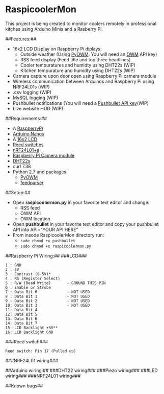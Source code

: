 # RaspicoolerMon

This project is being created to monitor coolers remotely in professional kitches using Arduino Minis and a Rasberry Pi.

##Features:##
- 16x2 LCD Display on Raspberry Pi diplays: 
  - Outside weather (Using [PyOWM](https://github.com/csparpa/pyowm). You will need an [OWM](http://openweathermap.org/api) API key)
  - RSS feed display (Feed title and top three headlines)
  - Cooler tempuratures and humidty using DHT22s (WIP)
  - Kitchen tempurature and humidty using DHT22s (WIP)
- Camera capture upon door open using Raspberry Pi camera module
- Wireless communication between Arduinos and Raspberry Pi using NRF24L01s (WIP)
- .csv logging (WIP)
- MySQL logging (WIP)
- Pushbullet notifications (You will need a [Pushbullet API key](https://www.pushbullet.com/)(WIP)
- Live website HUD (WIP)

##Requirements:##
- A [RaspberryPi](https://www.amazon.ca/Raspberry-Pi-RASP-PI-3-Model-Board/dp/B01CD5VC92/ref=sr_1_2?ie=UTF8&qid=1469435657&sr=8-2&keywords=raspberry+pi+3)
- [Arduino Nanos](https://www.amazon.ca/gp/product/B00761NDHI/ref=oh_aui_detailpage_o04_s00?ie=UTF8&psc=1)
- A [16x2 LCD](https://www.amazon.ca/CARCHET-Character-Display-Module-Blacklight/dp/B00CJ8RXR4/ref=sr_1_1?ie=UTF8&qid=1469435416&sr=8-1&keywords=16x2+lcd) 
- [Reed switches](https://www.amazon.ca/gp/product/B00OK67B4I/ref=oh_aui_detailpage_o07_s00?ie=UTF8&psc=1)
- [nRF24L01+s](https://www.amazon.ca/gp/product/B01C3YNGI8/ref=oh_aui_detailpage_o08_s00?ie=UTF8&psc=1)
- [Raspberry Pi Camera module](https://www.amazon.ca/gp/product/B00FGKYHXA/ref=oh_aui_detailpage_o04_s00?ie=UTF8&psc=1)
- [DHT22s](https://www.amazon.ca/gp/product/B00XDSOZ2K/ref=oh_aui_detailpage_o01_s00?ie=UTF8&psc=1)
- curl 7.38
- Python 2.7 and packages:
  - [PyOWM](https://github.com/csparpa/pyowm)
  - [feedparser](http://www.pythonforbeginners.com/feedparser/using-feedparser-in-python)

##Setup:##
- Open **raspicoolermon.py** in your favorite text editor and change:
  - RSS feed
  - OWM API
  - OWM location
- Open **pushbullet** in your favorite text editor and copy your pushbullet API into API="YOUR API HERE"
- From insode RaspicoolerMon directory run:  
  - `sudo chmod +x pushbullet`
  - `sudo chmod +x raspicoolermon.py`

##Raspberry Pi Wiring:##
###LCD###
```
1 : GND
2 : 5V
3 : Contrast (0-5V)*
4 : RS (Register Select)
5 : R/W (Read Write)       - GROUND THIS PIN
6 : Enable or Strobe
7 : Data Bit 0             - NOT USED
8 : Data Bit 1             - NOT USED
9 : Data Bit 2             - NOT USED
10: Data Bit 3             - NOT USED
11: Data Bit 4
12: Data Bit 5
13: Data Bit 6
14: Data Bit 7
15: LCD Backlight +5V**
16: LCD Backlight GND
```
###Reed switch###
```
Reed switch: Pin 17 (Pulled up)
```
###NRF24L01 wiring###

##Arduino wiring:##
###DHT22 wiring###
###Piezo wiring###
###LED wiring###
###NRF24L01 wiring###

##Known bugs##

